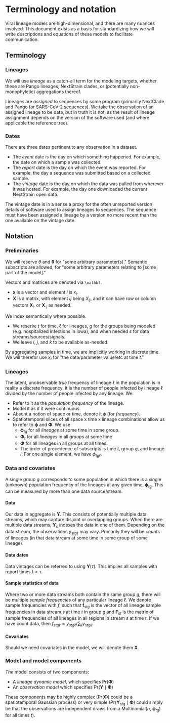 # Terminology and notation

Viral lineage models are high-dimensional, and there are many nuances involved. This document exists as a basis for standardizing how we will write descriptions and equations of these models to facilitate communication.

## Terminology

### Lineages

We will use _lineage_ as a catch-all term for the modeling targets, whether these are Pango lineages, NextStrain clades, or (potentially non-monophyletic) aggregations thereof.

Lineages are _assigned_ to sequences by some program (primarily NextClade and Pango for SARS-CoV-2 sequences). We take the observation of an assigned lineage to be data, but in truth it is not, as the result of lineage assignment depends on the version of the software used (and where applicable the reference tree).

### Dates

There are three dates pertinent to any observation in a dataset.

- The _event_ date is the day on which something happened. For example, the date on which a sample was collected.
- The _report_ date is the day on which the event was reported. For example, the day a sequence was submitted based on a collected sample.
- The _vintage_ date is the day on which the data was pulled from wherever it was hosted. For example, the day one downloaded the current NextStrain open data.

The vintage date is in a sense a proxy for the often unreported version details of software used to assign lineages to sequences. The sequence must have been assigned a lineage by a version no more recent than the one available on the vintage date.

## Notation

### Preliminaries

We will reserve $\theta$ and $\boldsymbol{\theta}$ for "some arbitrary parameter(s)." Semantic subscripts are allowed, for "some arbitrary parameters relating to [some part of the model]."

Vectors and matrices are denoted via `\mathbf`.

- $\mathbf{x}$ is a vector and element $i$ is $x_i$.
- $\mathbf{X}$ is a matrix, with element $ij$ being $X_{ij}$, and it can have row or column vectors $\mathbf{X}_{i \cdot}$ or $\mathbf{X}_{\cdot j}$ as needed.

We index semantically where possible.

- We reserve $t$ for time, $\ell$ for lineages, $g$ for the groups being modeled (e.g. hospitalized infections in Iowa), and when needed $s$ for data streams/sources/signals.
- We leave $i$, $j$, and $k$ to be available as-needed.

By aggregating samples in time, we are implicitly working in discrete time. We will therefor use $x_t$ for "the data/parameter value/etc at time $t$."

### Lineages

The latent, unobservable _true_ frequency of lineage $\ell$ in the population is in reality a discrete frequency. It is the number of people infected by lineage $\ell$ divided by the number of people infected by any lineage. We:

- Refer to it as the _population frequency_ of the lineage.
- Model it as if it were continuous.
- Absent a notion of space or time, denote it $\phi$ (for _frequency_).
- Spatiotemporal slices of all space x time x lineage combinations allow us to refer to $\boldsymbol{\phi}$ and $\boldsymbol{\Phi}$. We use
  - $\boldsymbol{\phi}_{t g}$ for all _lineages_ at some time in some group.
  - $\boldsymbol{\Phi}_t$ for all _lineages_ in all _groups_ at some time
  - $\boldsymbol{\Phi}$ for all lineages in all groups at all times.
  - The order of precedence of subscripts is time $t$, group $g$, and lineage $l$. For one single element, we have $\phi_{t g \ell}$.

### Data and covariates

A single _group_ $g$ corresponds to some population in which there is a single (unknown) population frequency of the lineages at any given time, $\boldsymbol{\phi}_{t g}$. This can be measured by more than one data source/stream.

#### Data

Our data in aggregate is $\mathbf{Y}$. This consists of potentially multiple data streams, which may capture disjoint or overlapping groups. When there are multiple data streams, $\mathbf{Y}_{s}$ indexes the data in one of them. Depending on the data stream, the observations $y_{s t g \ell}$ may vary. Primarily they will be _counts_ of lineages (in that data stream at some time in some group of some lineage).

#### Data dates

Data vintages can be referred to using $\mathbf{Y}(\tau)$. This implies all samples with report times $t < \tau$.

#### Sample statistics of data

Where two or more data streams both contain the same group $g$, there will be multiple _sample frequencies_ of any particular lineage $\ell$. We denote sample frequencies with $f$, such that $\mathbf{f}_{s t g}$ is the vector of all lineage sample frequencies in data stream $s$ at time $t$ in group $g$ and $\mathbf{F}_{s t}$ is the matrix of sample frequencies of all lineages in all regions in stream $s$ at time $t$. If we have count data, then $f_{s t g \ell} = y_{s t g \ell} / \sum_k y_{s t g k}$.

#### Covariates

Should we need covariates in the model, we will denote them $\mathbf{X}$.

### Model and model components

_The_ model consists of two components:

- A _lineage dynamic model_, which specifies $\text{Pr}(\boldsymbol{\Phi})$
- An _observation model_ which specifies $\text{Pr}(\mathbf{Y} \mid \boldsymbol{\Phi})$

These components may be highly complex ($\text{Pr}(\boldsymbol{\Phi})$ could be a spatiotemporal Gaussian process) or very simple ($\text{Pr}(\mathbf{Y}_{s t g} \mid \boldsymbol{\Phi})$ could simply be that the observations are independent draws from a Multinomial($n$, $\boldsymbol{\phi}_{t g}$) for all times $t$).
